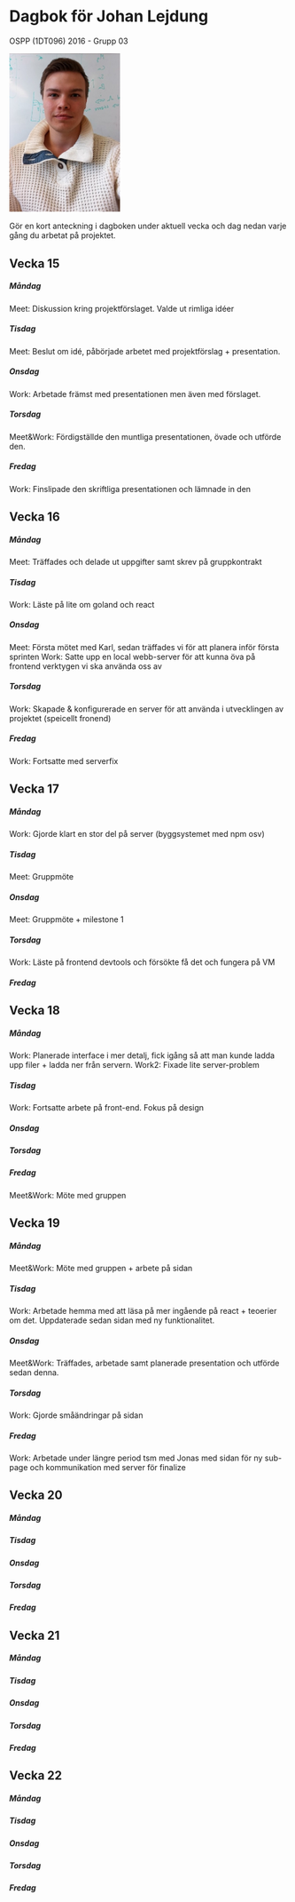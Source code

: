 ﻿# Dagbok för Johan Lejdung

OSPP (1DT096) 2016 - Grupp 03

<img src="../images/johan.jpg" width="200">

Gör en kort anteckning i dagboken under aktuell vecka och dag nedan
varje gång du arbetat på projektet.

## Vecka 15

##### Måndag
Meet: Diskussion kring projektförslaget. Valde ut rimliga idéer

##### Tisdag
Meet: Beslut om idé, påbörjade arbetet med projektförslag + presentation.

##### Onsdag
Work: Arbetade främst med presentationen men även med förslaget.

##### Torsdag
Meet&Work: Fördigställde den muntliga presentationen, övade och utförde den.

##### Fredag
Work: Finslipade den skriftliga presentationen och lämnade in den

## Vecka 16

##### Måndag
Meet: Träffades och delade ut uppgifter samt skrev på gruppkontrakt

##### Tisdag
Work: Läste på lite om goland och react

##### Onsdag
Meet: Första mötet med Karl, sedan träffades vi för att planera inför första sprinten
Work: Satte upp en local webb-server för att kunna öva på frontend verktygen vi ska använda oss av

##### Torsdag
Work: Skapade & konfigurerade en server för att använda i utvecklingen av projektet (speicellt fronend)

##### Fredag
Work: Fortsatte med serverfix

## Vecka 17

##### Måndag
Work: Gjorde klart en stor del på server (byggsystemet med npm osv)

##### Tisdag
Meet: Gruppmöte

##### Onsdag
Meet: Gruppmöte + milestone 1

##### Torsdag
Work: Läste på frontend devtools och försökte få det och fungera på VM

##### Fredag

## Vecka 18

##### Måndag
Work: Planerade interface i mer detalj, fick igång så att man kunde ladda upp filer + ladda ner från servern.
Work2: Fixade lite server-problem
##### Tisdag
Work: Fortsatte arbete på front-end. Fokus på design

##### Onsdag

##### Torsdag

##### Fredag
Meet&Work: Möte med gruppen

## Vecka 19

##### Måndag
Meet&Work: Möte med gruppen + arbete på sidan

##### Tisdag
Work: Arbetade hemma med att läsa på mer ingående på react + teoerier om det. Uppdaterade sedan sidan med ny funktionalitet.

##### Onsdag
Meet&Work: Träffades, arbetade samt planerade presentation och utförde sedan denna.

##### Torsdag
Work: Gjorde småändringar på sidan

##### Fredag
Work: Arbetade under längre period tsm med Jonas med sidan för ny sub-page och kommunikation med server för finalize

## Vecka 20

##### Måndag

##### Tisdag

##### Onsdag

##### Torsdag

##### Fredag

## Vecka 21

##### Måndag

##### Tisdag

##### Onsdag

##### Torsdag

##### Fredag

## Vecka 22

##### Måndag

##### Tisdag

##### Onsdag

##### Torsdag

##### Fredag
